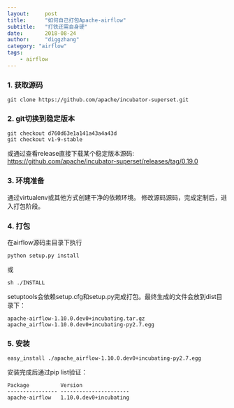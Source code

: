 ```yaml
---
layout:     post
title:      "如何自己打包Apache-airflow"
subtitle:   "打铁还需自身硬"
date:       2018-08-24
author:     "diggzhang"
category: "airflow"
tags:
    - airflow
---
```


### 1. 获取源码

```
git clone https://github.com/apache/incubator-superset.git
```

### 2. git切换到稳定版本

```
git checkout d760d63e1a141a43a4a43d
git checkout v1-9-stable
```

或通过查看release直接下载某个稳定版本源码:
https://github.com/apache/incubator-superset/releases/tag/0.19.0

### 3. 环境准备

通过virtualenv或其他方式创建干净的依赖环境。
修改源码源码，完成定制后，进入打包阶段。

### 4. 打包

在airflow源码主目录下执行

```
python setup.py install
```

或

```
sh ./INSTALL
```

setuptools会依赖setup.cfg和setup.py完成打包。最终生成的文件会放到dist目录下：

```
apache-airflow-1.10.0.dev0+incubating.tar.gz
apache_airflow-1.10.0.dev0+incubating-py2.7.egg
```

### 5. 安装

```
easy_install ./apache_airflow-1.10.0.dev0+incubating-py2.7.egg
```

安装完成后通过pip list验证：

```
Package          Version
---------------- ----------------------
apache-airflow   1.10.0.dev0+incubating
```